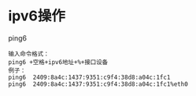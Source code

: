 # ipv6操作

ping6 
```
输入命令格式：
ping6 +空格+ipv6地址+%+接口设备
例子：
ping6  2409:8a4c:1437:9351:c9f4:38d8:a04c:1fc1
ping6  2409:8a4c:1437:9351:c9f4:38d8:a04c:1fc1%eth0
```

